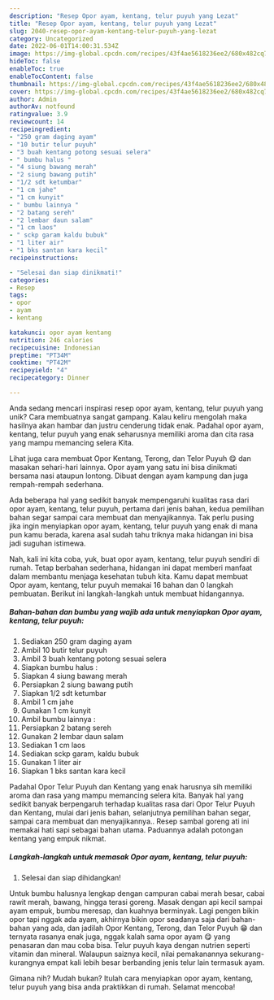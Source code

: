 ```yaml
---
description: "Resep Opor ayam, kentang, telur puyuh yang Lezat"
title: "Resep Opor ayam, kentang, telur puyuh yang Lezat"
slug: 2040-resep-opor-ayam-kentang-telur-puyuh-yang-lezat
category: Uncategorized
date: 2022-06-01T14:00:31.534Z
image: https://img-global.cpcdn.com/recipes/43f4ae5618236ee2/680x482cq70/opor-ayam-kentang-telur-puyuh-foto-resep-utama.jpg
hideToc: false
enableToc: true
enableTocContent: false
thumbnail: https://img-global.cpcdn.com/recipes/43f4ae5618236ee2/680x482cq70/opor-ayam-kentang-telur-puyuh-foto-resep-utama.jpg
cover: https://img-global.cpcdn.com/recipes/43f4ae5618236ee2/680x482cq70/opor-ayam-kentang-telur-puyuh-foto-resep-utama.jpg
author: Admin
authorAv: notfound
ratingvalue: 3.9
reviewcount: 14
recipeingredient:
- "250 gram daging ayam"
- "10 butir telur puyuh"
- "3 buah kentang potong sesuai selera"
- " bumbu halus "
- "4 siung bawang merah"
- "2 siung bawang putih"
- "1/2 sdt ketumbar"
- "1 cm jahe"
- "1 cm kunyit"
- " bumbu lainnya "
- "2 batang sereh"
- "2 lembar daun salam"
- "1 cm laos"
- " sckp garam kaldu bubuk"
- "1 liter air"
- "1 bks santan kara kecil"
recipeinstructions:

- "Selesai dan siap dinikmati!"
categories:
- Resep
tags:
- opor
- ayam
- kentang

katakunci: opor ayam kentang 
nutrition: 246 calories
recipecuisine: Indonesian
preptime: "PT34M"
cooktime: "PT42M"
recipeyield: "4"
recipecategory: Dinner

---
```





Anda sedang mencari inspirasi resep opor ayam, kentang, telur puyuh yang unik? Cara membuatnya sangat gampang. Kalau keliru mengolah maka hasilnya akan hambar dan justru cenderung tidak enak. Padahal opor ayam, kentang, telur puyuh yang enak seharusnya memiliki aroma dan cita rasa yang mampu memancing selera Kita.





Lihat juga cara membuat Opor Kentang, Terong, dan Telor Puyuh 😋 dan masakan sehari-hari lainnya. Opor ayam yang satu ini bisa dinikmati bersama nasi ataupun lontong. Dibuat dengan ayam kampung dan juga rempah-rempah sederhana.

Ada beberapa hal yang sedikit banyak mempengaruhi kualitas rasa dari opor ayam, kentang, telur puyuh, pertama dari jenis bahan, kedua pemilihan bahan segar sampai cara membuat dan menyajikannya. Tak perlu pusing jika ingin menyiapkan opor ayam, kentang, telur puyuh yang enak di mana pun kamu berada, karena asal sudah tahu triknya maka hidangan ini bisa jadi suguhan istimewa.






Nah, kali ini kita coba, yuk, buat opor ayam, kentang, telur puyuh sendiri di rumah. Tetap berbahan sederhana, hidangan ini dapat memberi manfaat dalam membantu menjaga kesehatan tubuh kita. Kamu dapat membuat Opor ayam, kentang, telur puyuh memakai 16 bahan dan 0 langkah pembuatan. Berikut ini langkah-langkah untuk membuat hidangannya.

<!--inarticleads1-->

##### Bahan-bahan dan bumbu yang wajib ada untuk menyiapkan Opor ayam, kentang, telur puyuh:

1. Sediakan 250 gram daging ayam
1. Ambil 10 butir telur puyuh
1. Ambil 3 buah kentang potong sesuai selera
1. Siapkan  bumbu halus :
1. Siapkan 4 siung bawang merah
1. Persiapkan 2 siung bawang putih
1. Siapkan 1/2 sdt ketumbar
1. Ambil 1 cm jahe
1. Gunakan 1 cm kunyit
1. Ambil  bumbu lainnya :
1. Persiapkan 2 batang sereh
1. Gunakan 2 lembar daun salam
1. Sediakan 1 cm laos
1. Sediakan  sckp garam, kaldu bubuk
1. Gunakan 1 liter air
1. Siapkan 1 bks santan kara kecil


Padahal Opor Telur Puyuh dan Kentang yang enak harusnya sih memiliki aroma dan rasa yang mampu memancing selera kita. Banyak hal yang sedikit banyak berpengaruh terhadap kualitas rasa dari Opor Telur Puyuh dan Kentang, mulai dari jenis bahan, selanjutnya pemilihan bahan segar, sampai cara membuat dan menyajikannya.. Resep sambal goreng ati ini memakai hati sapi sebagai bahan utama. Paduannya adalah potongan kentang yang empuk nikmat. 

<!--inarticleads2-->

##### Langkah-langkah untuk memasak Opor ayam, kentang, telur puyuh:


1. Selesai dan siap dihidangkan!

Untuk bumbu halusnya lengkap dengan campuran cabai merah besar, cabai rawit merah, bawang, hingga terasi goreng. Masak dengan api kecil sampai ayam empuk, bumbu meresap, dan kuahnya berminyak. Lagi pengen bikin opor tapi nggak ada ayam, akhirnya bikin opor seadanya saja dari bahan-bahan yang ada, dan jadilah Opor Kentang, Terong, dan Telor Puyuh 😁 dan ternyata rasanya enak juga, nggak kalah sama opor ayam 😋 yang penasaran dan mau coba bisa. Telur puyuh kaya dengan nutrien seperti vitamin dan mineral. Walaupun saiznya kecil, nilai pemakanannya sekurang-kurangnya empat kali lebih besar berbanding jenis telur lain termasuk ayam. 

Gimana nih? Mudah bukan? Itulah cara menyiapkan opor ayam, kentang, telur puyuh yang bisa anda praktikkan di rumah. Selamat mencoba!
